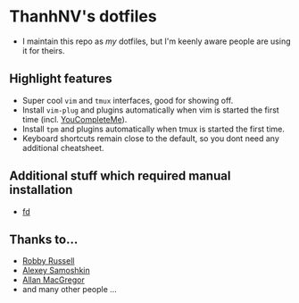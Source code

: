 # ThanhNV's dotfiles

* I maintain this repo as *my* dotfiles, but I'm keenly aware people are using it for theirs.

## Highlight features

* Super cool `vim` and `tmux` interfaces, good for showing off.
* Install `vim-plug` and plugins automatically when vim is started the first time (incl. [YouCompleteMe](https://github.com/Valloric/YouCompleteMe)).
* Install `tpm` and plugins automatically when tmux is started the first time.
* Keyboard shortcuts remain close to the default, so you dont need any additional cheatsheet.

## Additional stuff which required manual installation

* [fd](https://github.com/sharkdp/fd)

## Thanks to…

* [Robby Russell](https://github.com/robbyrussell/oh-my-zsh)
* [Alexey Samoshkin](https://github.com/samoshkin/tmux-config)
* [Allan MacGregor](https://github.com/amacgregor/dot-files)
* and many other people ...
